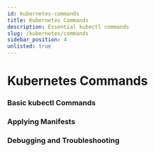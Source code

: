 ```yaml
---
id: kubernetes-commands
title: Kubernetes Commands
description: Essential kubectl commands
slug: /kubernetes/commands
sidebar_position: 4
unlisted: true
---
```


# Kubernetes Commands

### Basic kubectl Commands

### Applying Manifests

### Debugging and Troubleshooting